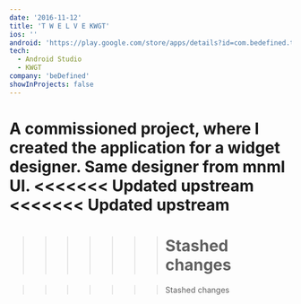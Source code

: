 ```yaml
---
date: '2016-11-12'
title: 'T W E L V E KWGT'
ios: ''
android: 'https://play.google.com/store/apps/details?id=com.bedefined.twelve'
tech:
  - Android Studio
  - KWGT
company: 'beDefined'
showInProjects: false
---
```


A commissioned project, where I created the application for a widget designer. Same designer from mnml UI.
<<<<<<< Updated upstream
<<<<<<< Updated upstream
=======

> > > > > > > # Stashed changes

> > > > > > > Stashed changes
